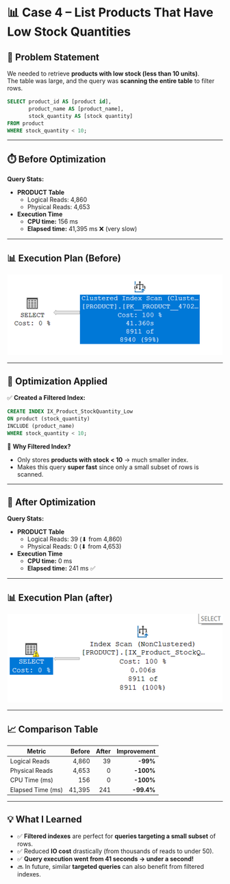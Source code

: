 # 📊 Case 4 – List Products That Have Low Stock Quantities

## 📌 Problem Statement
We needed to retrieve **products with low stock (less than 10 units)**.  
The table was large, and the query was **scanning the entire table** to filter rows.

```sql
SELECT product_id AS [product id], 
       product_name AS [product_name], 
       stock_quantity AS [stock quantity]
FROM product
WHERE stock_quantity < 10;
```

---

## ⏱️ Before Optimization

**Query Stats:**

* **PRODUCT Table**
  * Logical Reads: 4,860
  * Physical Reads: 4,653
* **Execution Time**
  * **CPU time:** 156 ms
  * **Elapsed time:** 41,395 ms ❌ (very slow)

---

## 📊 Execution Plan (Before)

![case 4 execution plan before](../screenshots/case-4-before.png)

---
## 🔧 Optimization Applied

✅ **Created a Filtered Index:**

```sql
CREATE INDEX IX_Product_StockQuantity_Low
ON product (stock_quantity)
INCLUDE (product_name)
WHERE stock_quantity < 10;
```

📌 **Why Filtered Index?**
* Only stores **products with stock < 10** → much smaller index.
* Makes this query **super fast** since only a small subset of rows is scanned.

---

## 🚀 After Optimization

**Query Stats:**

* **PRODUCT Table**
  * Logical Reads: 39 (⬇ from 4,860)
  * Physical Reads: 0 (⬇ from 4,653)
* **Execution Time**
  * **CPU time:** 0 ms
  * **Elapsed time:** 241 ms ✅

---

## 📊 Execution Plan (after)


![case 4 execution plan after](../screenshots/case-4-after.png)

---

## 📈 Comparison Table

| Metric           | Before   | After   | Improvement |
| ---------------- | -------: | ------: | ----------: |
| Logical Reads    | 4,860    | 39      | **-99%**    |
| Physical Reads   | 4,653    | 0       | **-100%**   |
| CPU Time (ms)    | 156      | 0       | **-100%**   |
| Elapsed Time (ms)| 41,395   | 241     | **-99.4%**  |

---

## 💡 What I Learned

* ✅ **Filtered indexes** are perfect for **queries targeting a small subset** of rows.
* ✅ Reduced **IO cost** drastically (from thousands of reads to under 50).
* ✅ **Query execution went from 41 seconds → under a second!**
* 🔜 In future, similar **targeted queries** can also benefit from filtered indexes.
